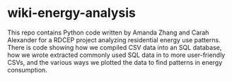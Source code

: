 wiki-energy-analysis
===============
This repo contains Python code written by Amanda Zhang and Carah Alexander for a RDCEP project analyzing residential energy use patterns.
There is code showing how we compiled CSV data into an SQL database, how we wrote extracted commonly used SQL data in to more user-friendly CSVs, and the various ways we plotted the data to find patterns in energy consumption.
